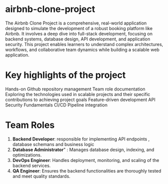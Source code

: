 # airbnb-clone-project
The Airbnb Clone Project is a comprehensive, real-world application designed to simulate the development of a robust booking platform like Airbnb. It involves a deep dive into full-stack development, focusing on backend systems, database design, API development, and application security. This project enables learners to understand complex architectures, workflows, and collaborative team dynamics while building a scalable web application.

# Key highlights of the project
Hands-on Github repository management
Team role documentation
Exploring the technologies used in scalable projects and their specific contributions to achieving project goals
Feature-driven development
API Security Fundamentals
CI/CD Pipeline integration

# Team Roles
1. **Backend Developer**: responsible for implementing API endpoints , database schemans and business logic
2. **Database Administrator**" : Manages database design, indexing, and optimizations.
3. **DevOps Engineer**: Handles deployment, monitoring, and scaling of the backend services.
4. **QA Engineer**: Ensures the backend functionalities are thoroughly tested and meet quality standards.